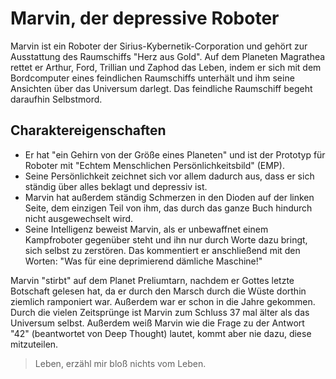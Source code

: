 # Marvin, der depressive Roboter

Marvin ist ein Roboter der Sirius-Kybernetik-Corporation und gehört zur Ausstattung des Raumschiffs "Herz aus Gold". 
Auf dem Planeten Magrathea rettet er Arthur, Ford, Trillian und Zaphod das Leben, indem er sich mit dem Bordcomputer eines feindlichen Raumschiffs unterhält und ihm seine Ansichten über das Universum darlegt. 
Das feindliche Raumschiff begeht daraufhin Selbstmord.

## Charaktereigenschaften 

* Er hat "ein Gehirn von der Größe eines Planeten" und ist der Prototyp für Roboter mit "Echtem Menschlichen Persönlichkeitsbild" (EMP). 
* Seine Persönlichkeit zeichnet sich vor allem dadurch aus, dass er sich ständig über alles beklagt und depressiv ist. 
* Marvin hat außerdem ständig Schmerzen in den Dioden auf der linken Seite, dem einzigen Teil von ihm, das durch das ganze Buch hindurch nicht ausgewechselt wird.
* Seine Intelligenz beweist Marvin, als er unbewaffnet einem Kampfroboter gegenüber steht und ihn nur durch Worte dazu bringt, sich selbst zu zerstören. Das kommentiert er anschließend mit den Worten: "Was für eine deprimierend dämliche Maschine!"

Marvin "stirbt" auf dem Planet Preliumtarn, nachdem er Gottes letzte Botschaft gelesen hat, da er durch den Marsch durch die Wüste dorthin ziemlich ramponiert war. 
Außerdem war er schon in die Jahre gekommen. Durch die vielen Zeitsprünge ist Marvin zum Schluss 37 mal älter als das Universum selbst.
Außerdem weiß Marvin wie die Frage zu der Antwort "42" (beantwortet von Deep Thought) lautet, kommt aber nie dazu, diese mitzuteilen.

> Leben, erzähl mir bloß nichts vom Leben.